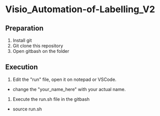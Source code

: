 # Visio_Automation-of-Labelling_V2

## Preparation
1. Install git
2. Git clone this repository
3. Open gitbash on the folder

## Execution
1. Edit the "run" file, open it on notepad or VSCode.
- change the "your_name_here" with your actual name.
1. Execute the run.sh file in the gitbash
- source run.sh

